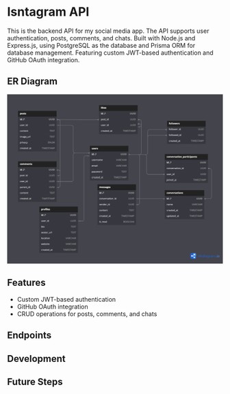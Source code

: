 # Isntagram API

This is the backend API for my social media app. The API supports user authentication, posts, comments, and chats. Built with Node.js and Express.js, using PostgreSQL as the database and Prisma ORM for database management. Featuring custom JWT-based authentication and GitHub OAuth integration.

## ER Diagram
![Project Architecture](assets/er_diagram.png)

## Features
- Custom JWT-based authentication
- GitHub OAuth integration
- CRUD operations for posts, comments, and chats

## Endpoints

## Development 

## Future Steps
